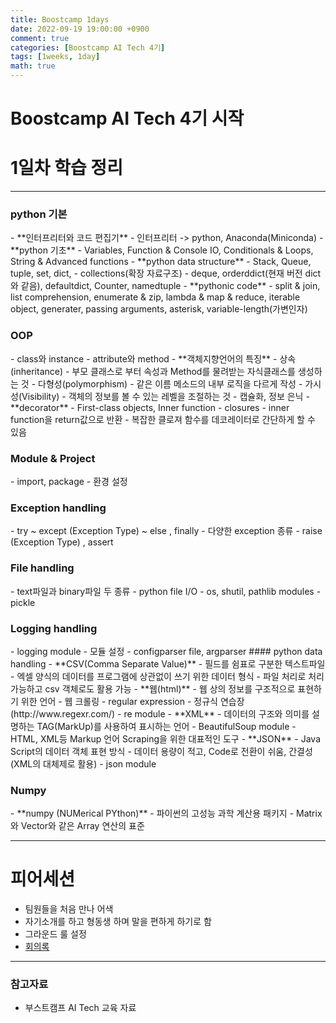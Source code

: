 ```yaml
---
title: Boostcamp 1days
date: 2022-09-19 19:00:00 +0900
comment: true
categories: [Boostcamp AI Tech 4기]
tags: [1weeks, 1day]
math: true
---
```

<h1 data-toc-skip> Boostcamp AI Tech 4기 시작 </h1>

# 1일차 학습 정리
---
<h3 data-toc-skip> python 기본 </h3>
- **인터프리터와 코드 편집기**
  - 인터프리터 -> python, Anaconda(Miniconda)
- **python 기초**
  - Variables, Function & Console IO, Conditionals & Loops, String & Advanced functions
- **python data structure**
  - Stack, Queue, tuple, set, dict, 
  - collections(확장 자료구조)
    - deque, orderddict(현재 버전 dict와 같음), defaultdict, Counter, namedtuple
- **pythonic code**
  - split & join, list comprehension, enumerate & zip, lambda & map & reduce, iterable object, generater, passing arguments, asterisk, variable-length(가변인자)


<h3 data-toc-skip> OOP </h3>
- class와 instance
- attribute와 method
- **객체지향언어의 특징**
  - 상속(inheritance)
    - 부모 클래스로 부터 속성과 Method를 물려받는 자식클래스를 생성하는 것
  - 다형성(polymorphism)
    - 같은 이름 메소드의 내부 로직을 다르게 작성
  - 가시성(Visibility)
    - 객체의 정보를 볼 수 있는 레벨을 조절하는 것
    - 캡슐화, 정보 은닉
- **decorator**
  - First-class objects, Inner function
  - closures
    - inner function을 return값으로 반환
    - 복잡한 클로져 함수를 데코레이터로 간단하게 할 수 있음

<h3 data-toc-skip> Module & Project </h3>
- import, package
- 환경 설정

<h3 data-toc-skip> Exception handling </h3>
- try ~ except (Exception Type) ~ else , finally
- 다양한 exception 종류
- raise (Exception Type) , assert

<h3 data-toc-skip> File handling </h3>
- text파일과 binary파일 두 종류
- python file I/O
- os, shutil, pathlib modules
- pickle

<h3 data-toc-skip> Logging handling </h3>
- logging module
  - 모듈 설정
    - configparser file, argparser
#### python data handling
- **CSV(Comma Separate Value)**
  - 필드를 쉼표로 구분한 텍스트파일
  - 엑셀 양식의 데이터를 프로그램에 상관없이 쓰기 위한 데이터 형식
  - 파일 처리로 처리가능하고 csv 객체로도 활용 가능
- **웹(html)**
  - 웹 상의 정보를 구조적으로 표현하기 위한 언어
  - 웹 크롤링
  - regular expression
    - 정규식 연습장 (http://www.regexr.com/)
    - re module
- **XML**
  - 데이터의 구조와 의미를 설명하는 TAG(MarkUp)를 사용하여 표시하는 언어
  - BeautifulSoup module
     - HTML, XML등 Markup 언어 Scraping을 위한 대표적인 도구
- **JSON**
  - Java Script의 데이터 객체 표현 방식
  - 데이터 용량이 적고, Code로 전환이 쉬움, 간결성 (XML의 대체제로 활용)
  - json module

<h3 data-toc-skip> Numpy </h3>
- **numpy (NUMerical PYthon)**
  - 파이썬의 고성능 과학 계산용 패키지
  - Matrix와 Vector와 같은 Array 연산의 표준


---
# 피어세션
- 팀원들을 처음 만나 어색
- 자기소개를 하고 형동생 하며 말을 편하게 하기로 함
- 그라운드 룰 설정
- [회의록](https://night-eustoma-5f3.notion.site/9-19-12311df8d25d4fccb4afec32da1c5ef2)

---
### 참고자료
- 부스트캠프 AI Tech 교육 자료